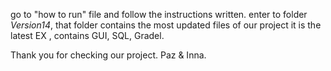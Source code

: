 go to "how to run" file and follow the instructions written.
enter to folder *Version14*, that folder contains the most updated files of our project
it is the latest EX , contains GUI, SQL, Gradel.

Thank you for checking our project. 
Paz & Inna. 
